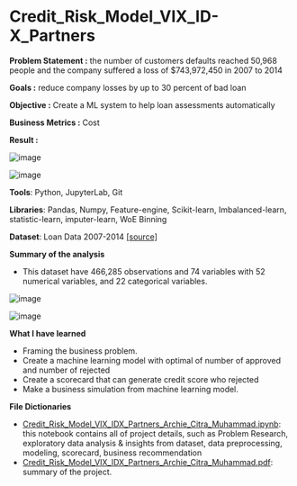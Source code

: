 # Credit_Risk_Model_VIX_ID-X_Partners

**Problem Statement :**
the number of customers defaults reached 50,968 people and the company suffered a loss of $743,972,450 in 2007 to 2014

**Goals :**
reduce company losses by up to 30 percent of bad loan

**Objective :**
Create a ML system to help loan assessments automatically

**Business Metrics :**
Cost

**Result :**

![image](https://user-images.githubusercontent.com/108534539/210162467-d844528c-26d1-4cc5-9d7a-915d73204304.png)

![image](https://user-images.githubusercontent.com/108534539/210162469-d2124454-87e7-4b9a-b198-51ae28fe154a.png)


**Tools**: Python, JupyterLab, Git

**Libraries**: Pandas, Numpy, Feature-engine, Scikit-learn, Imbalanced-learn, statistic-learn, imputer-learn, WoE Binning

**Dataset**: Loan Data 2007-2014 [[source]](https://www.kaggle.com/datasets/ekoimam/loan-data-2007-2014csv-24008-mb)

**Summary of the analysis**
* This dataset have 466,285 observations and 74 variables with 52 numerical variables, and 22 categorical variables.

![image](https://user-images.githubusercontent.com/108534539/210162537-b53bf359-8ebc-4190-9d33-4d3613f94b33.png)

![image](https://user-images.githubusercontent.com/108534539/210162541-159553c1-54cf-44ab-999c-920a30fd0205.png)

**What I have learned**
* Framing the business problem. 
* Create a machine learning model with optimal of number of approved and number of rejected
* Create a scorecard that can generate credit score who rejected
* Make a business simulation from machine learning model.

**File Dictionaries**
* [Credit_Risk_Model_VIX_IDX_Partners_Archie_Citra_Muhammad.ipynb](https://github.com/archie-cm/Credit_Risk_Model_VIX_ID-X_Partners/blob/main/Credit_Risk_Model_VIX_IDX_Partners_Archie_Citra_Muhammad.ipynb): this notebook contains all of project details, such as Problem Research, exploratory data analysis & insights from dataset, data preprocessing, modeling, scorecard, business recommendation
* [Credit_Risk_Model_VIX_IDX_Partners_Archie_Citra_Muhammad.pdf](https://github.com/archie-cm/Credit_Risk_Model_VIX_ID-X_Partners/blob/main/Credit_Risk_Model_VIX_IDX_Partners_Archie_Citra_Muhammad.pdf): summary of the project.
